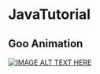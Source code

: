 # JavaTutorial

## Goo Animation
[![IMAGE ALT TEXT HERE](https://i.ytimg.com/vi/vuxuykK9-5s/hqdefault.jpg?sqp=-oaymwEXCNACELwBSFryq4qpAwkIARUAAIhCGAE=&rs=AOn4CLCtAhea7SvY7kykeH_Su4DXPxZl9g)](https://www.youtube.com/watch?v=vuxuykK9-5s)
